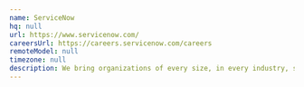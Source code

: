 ```yaml
---
name: ServiceNow
hq: null
url: https://www.servicenow.com/
careersUrl: https://careers.servicenow.com/careers
remoteModel: null
timezone: null
description: We bring organizations of every size, in every industry, smarter, faster, and better ways to work.
---
```

